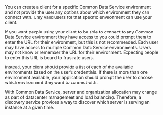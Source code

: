 You can create a client for a specific Common Data Service environment and not provide the user any options about which environment they can connect with. Only valid users for that specific environment can use your client.

If you want people using your client to be able to connect to any Common Data Service environment they have access to you could prompt them to enter the URL for their environment, but this is not recommended. Each user may have access to multiple Common Data Service environments. Users may not know or remember the URL for their environment. Expecting people to enter this URL is bound to frustrate users. 

Instead, your client should provide a list of each of the available environments based on the user’s credentials. If there is more than one environment available, your application should prompt the user to choose which environment they want to connect with.

With Common Data Service, server and organization allocation may change as part of datacenter management and load balancing. Therefore, a discovery service provides a way to discover which server is serving an instance at a given time.